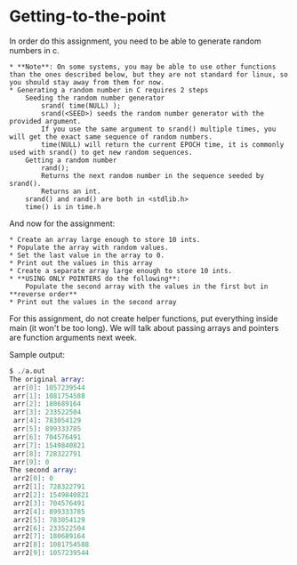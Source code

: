 # Getting-to-the-point

In order do this assignment, you need to be able to generate random numbers in c. 

    * **Note**: On some systems, you may be able to use other functions than the ones described below, but they are not standard for linux, so you should stay away from them for now.
    * Generating a random number in C requires 2 steps
        Seeding the random number generator
            srand( time(NULL) );
            srand(<SEED>) seeds the random number generator with the provided argument.
            If you use the same argument to srand() multiple times, you will get the exact same sequence of random numbers.
            time(NULL) will return the current EPOCH time, it is commonly used with srand() to get new random sequences. 
        Getting a random number
            rand(); 
            Returns the next random number in the sequence seeded by srand().
            Returns an int.
        srand() and rand() are both in <stdlib.h>
        time() is in time.h

And now for the assignment:

    * Create an array large enough to store 10 ints.
    * Populate the array with random values.
    * Set the last value in the array to 0.
    * Print out the values in this array
    * Create a separate array large enough to store 10 ints.
    * **USING ONLY POINTERS do the following**:
        Populate the second array with the values in the first but in **reverse order**
    * Print out the values in the second array

For this assignment, do not create helper functions, put everything inside main (it won't be too long). We will talk about passing arrays and pointers are function arguments next week.


Sample output: 
``` s
$ ./a.out 
The original array:
 arr[0]: 1057239544
 arr[1]: 1081754588
 arr[2]: 180689164
 arr[3]: 233522504
 arr[4]: 783054129
 arr[5]: 899333785
 arr[6]: 704576491
 arr[7]: 1549840821
 arr[8]: 728322791
 arr[9]: 0
The second array:
 arr2[0]: 0
 arr2[1]: 728322791
 arr2[2]: 1549840821
 arr2[3]: 704576491
 arr2[4]: 899333785
 arr2[5]: 783054129
 arr2[6]: 233522504
 arr2[7]: 180689164
 arr2[8]: 1081754588
 arr2[9]: 1057239544
 ```